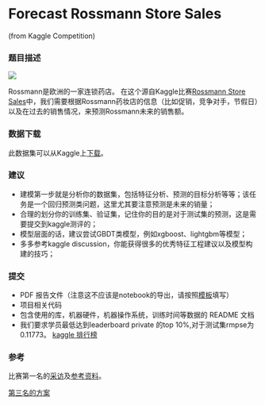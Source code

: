 # Forecast Rossmann Store Sales 
(from Kaggle Competition)


### 题目描述

![](./rossmann_banner2.png)

Rossmann是欧洲的一家连锁药店。 在这个源自Kaggle比赛[Rossmann Store Sales](https://www.kaggle.com/c/rossmann-store-sales)中，我们需要根据Rossmann药妆店的信息（比如促销，竞争对手，节假日）以及在过去的销售情况，来预测Rossmann未来的销售额。

### 数据下载 
此数据集可以从Kaggle上[下载](https://www.kaggle.com/c/rossmann-store-sales/data)。


### 建议

* 建模第一步就是分析你的数据集，包括特征分析、预测的目标分析等等；该任务是一个回归预测类问题，这里尤其要注意预测是未来的销量；
* 合理的划分你的训练集、验证集，记住你的目的是对于测试集的预测，这是需要提交到kaggle测评的；
* 模型层面的话，建议尝试GBDT类模型，例如xgboost、lightgbm等模型；
* 多多参考kaggle discussion，你能获得很多的优秀特征工程建议以及模型构建的技巧；


### 提交
* PDF 报告文件（注意这不应该是notebook的导出，请按照[模板](https://github.com/nd009/capstone/blob/master/capstone_report_template.md)填写）
* 项目相关代码
* 包含使用的库，机器硬件，机器操作系统，训练时间等数据的 README 文档
* 我们要求学员最低达到leaderboard private 的top 10%,对于测试集rmpse为0.11773。
[kaggle 排行榜](https://www.kaggle.com/c/rossmann-store-sales/leaderboard)



### 参考
比赛第一名的[采访](http://blog.kaggle.com/2015/12/21/rossmann-store-sales-winners-interview-1st-place-gert/)及[参考资料](https://www.kaggle.com/c/rossmann-store-sales/forums/t/18024/model-documentation-1st-place)。

[第三名的方案](https://github.com/entron/entity-embedding-rossmann)


